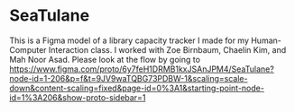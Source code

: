 # SeaTulane
This is a Figma model of a library capacity tracker I made for my Human-Computer Interaction class. I worked with Zoe Birnbaum, Chaelin Kim, and Mah Noor Asad. Please look at the flow by going to https://www.figma.com/proto/6y7feH1DRMB1kxJSAnJPM4/SeaTulane?node-id=1-206&p=f&t=9JV9waTQBG73PDBW-1&scaling=scale-down&content-scaling=fixed&page-id=0%3A1&starting-point-node-id=1%3A206&show-proto-sidebar=1

